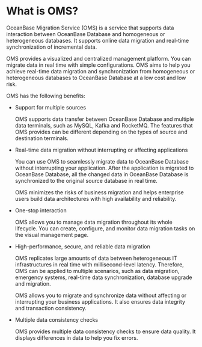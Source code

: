 # What is OMS?

OceanBase Migration Service (OMS) is a service that supports data interaction between OceanBase Database and homogeneous or heterogeneous databases. It supports online data migration and real-time synchronization of incremental data. 

OMS provides a visualized and centralized management platform. You can migrate data in real time with simple configurations. OMS aims to help you achieve real-time data migration and synchronization from homogeneous or heterogeneous databases to OceanBase Database at a low cost and low risk. 

OMS has the following benefits:

* Support for multiple sources

  OMS supports data transfer between OceanBase Database and multiple data terminals, such as MySQL, Kafka and RocketMQ. The features that OMS provides can be different depending on the types of source and destination terminals.

* Real-time data migration without interrupting or affecting applications

  You can use OMS to seamlessly migrate data to OceanBase Database without interrupting your application. After the application is migrated to OceanBase Database, all the changed data in OceanBase Database is synchronized to the original source database in real time. 

  OMS minimizes the risks of business migration and helps enterprise users build data architectures with high availability and reliability.
  
* One-stop interaction
  
  OMS allows you to manage data migration throughout its whole lifecycle. You can create, configure, and monitor data migration tasks on the visual management page.

* High-performance, secure, and reliable data migration

  OMS replicates large amounts of data between heterogeneous IT infrastructures in real time with millisecond-level latency. Therefore, OMS can be applied to multiple scenarios, such as data migration, emergency systems, real-time data synchronization, database upgrade and migration. 

  OMS allows you to migrate and synchronize data without affecting or interrupting your business applications. It also ensures data integrity and transaction consistency.
  
* Multiple data consistency checks
  
  OMS provides multiple data consistency checks to ensure data quality. It displays differences in data to help you fix errors.